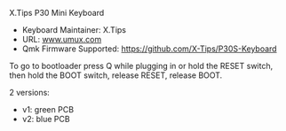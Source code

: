 X.Tips P30 Mini Keyboard

* Keyboard Maintainer: X.Tips
* URL: www.umux.com
* Qmk Firmware Supported: https://github.com/X-Tips/P30S-Keyboard

To go to bootloader press Q while plugging in or hold the RESET switch, then hold the BOOT switch, release RESET, release BOOT.

2 versions:
* v1: green PCB
* v2: blue PCB
